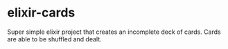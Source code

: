 # elixir-cards
Super simple elixir project that creates an incomplete deck of cards. Cards are able to be shuffled and dealt.
